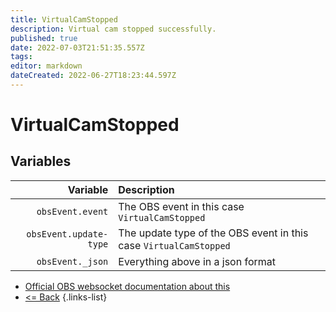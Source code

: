 ```yaml
---
title: VirtualCamStopped
description: Virtual cam stopped successfully.
published: true
date: 2022-07-03T21:51:35.557Z
tags: 
editor: markdown
dateCreated: 2022-06-27T18:23:44.597Z
---
```


# VirtualCamStopped

## Variables

| Variable | Description |
|---------:|:------------|
| `obsEvent.event` | The OBS event in this case `VirtualCamStopped`
| `obsEvent.update-type` | The update type of the OBS event in this case `VirtualCamStopped`
| `obsEvent._json` | Everything above in a json format

* [Official OBS websocket documentation about this](https://github.com/obsproject/obs-websocket/blob/4.x-current/docs/generated/protocol.md#virtualcamstopped)
* [<= Back](/en/Integrations/OBS/OBS-Events)
{.links-list}